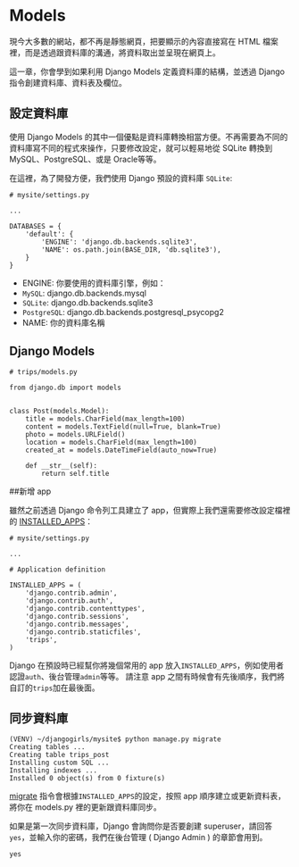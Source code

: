 # Models

現今大多數的網站，都不再是靜態網頁，把要顯示的內容直接寫在 HTML 檔案裡，而是透過跟資料庫的溝通，將資料取出並呈現在網頁上。

這一章，你會學到如果利用 Django Models 定義資料庫的結構，並透過 Django 指令創建資料庫、資料表及欄位。

## 設定資料庫

使用 Django Models 的其中一個優點是資料庫轉換相當方便。不再需要為不同的資料庫寫不同的程式來操作，只要修改設定，就可以輕易地從 SQLite 轉換到 MySQL、PostgreSQL、或是 Oracle等等。

在這裡，為了開發方便，我們使用 Django 預設的資料庫 `SQLite`:
```
# mysite/settings.py

...

DATABASES = {
    'default': {
        'ENGINE': 'django.db.backends.sqlite3',
        'NAME': os.path.join(BASE_DIR, 'db.sqlite3'),
    }
}

```
- ENGINE: 你要使用的資料庫引擎，例如：
 - `MySQL`: django.db.backends.mysql
 - `SQLite`: django.db.backends.sqlite3
 - `PostgreSQL`: django.db.backends.postgresql_psycopg2
- NAME: 你的資料庫名稱


## Django Models


```
# trips/models.py

from django.db import models


class Post(models.Model):
    title = models.CharField(max_length=100)
    content = models.TextField(null=True, blank=True)
    photo = models.URLField()
    location = models.CharField(max_length=100)
    created_at = models.DateTimeField(auto_now=True)

    def __str__(self):
        return self.title
```

##新增 app

雖然之前透過 Django 命令列工具建立了 app，但實際上我們還需要修改設定檔裡的 [INSTALLED_APPS](https://docs.djangoproject.com/en/dev/ref/settings/#std:setting-INSTALLED_APPS)：

```
# mysite/settings.py

...

# Application definition

INSTALLED_APPS = (
    'django.contrib.admin',
    'django.contrib.auth',
    'django.contrib.contenttypes',
    'django.contrib.sessions',
    'django.contrib.messages',
    'django.contrib.staticfiles',
    'trips',
)
```
Django 在預設時已經幫你將幾個常用的 app 放入`INSTALLED_APPS`，例如使用者認證`auth`、後台管理`admin`等等。
請注意 app 之間有時候會有先後順序，我們將自訂的`trips`加在最後面。

## 同步資料庫

```
(VENV) ~/djangogirls/mysite$ python manage.py migrate
Creating tables ...
Creating table trips_post
Installing custom SQL ...
Installing indexes ...
Installed 0 object(s) from 0 fixture(s)
```

[migrate](https://docs.djangoproject.com/en/dev/ref/django-admin/#django-admin-migrate) 指令會根據`INSTALLED_APPS`的設定，按照 app 順序建立或更新資料表，將你在 models.py 裡的更新跟資料庫同步。

如果是第一次同步資料庫，Django 會詢問你是否要創建 superuser，請回答`yes`，並輸入你的密碼，我們在後台管理 ( Django Admin ) 的章節會用到。
```
yes
```


